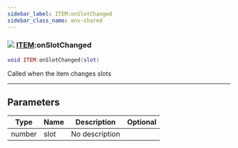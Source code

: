 ```yaml
---
sidebar_label: ITEM:onSlotChanged
sidebar_class_name: env-shared
---
```


### ![](/img/wiki/shared.png) [ITEM](../item/README.md):onSlotChanged

```lua
void ITEM:onSlotChanged(slot)
```

Called when the item changes slots<br/>

-----------------
## Parameters

| Type   | Name | Description | Optional |
| ------ | ---- | ----------- | -------: |
| number | slot | No description |   |
